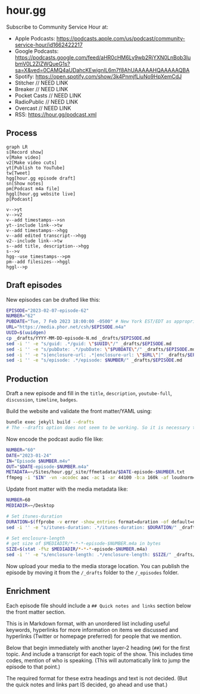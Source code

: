 # hour.gg

Subscribe to Community Service Hour at:

- Apple Podcasts: https://podcasts.apple.com/us/podcast/community-service-hour/id1662422217
- Google Podcasts: https://podcasts.google.com/feed/aHR0cHM6Ly9wb2RjYXN0LnBob3IubmV0L2ZlZWQueG1s?sa=X&ved=0CAMQ4aUDahcKEwignIL6m7f8AhUAAAAAHQAAAAAQBA
- Spotify: https://open.spotify.com/show/3k4PnmjfLiuNo9HpXemCdJ
- Stitcher // NEED LINK
- Breaker // NEED LINK
- Pocket Casts // NEED LINK
- RadioPublic // NEED LINK
- Overcast // NEED LINK
- RSS: https://hour.gg/podcast.xml

## Process

```mermaid
graph LR
s[Record show]
v[Make video]
v2[Make video cuts]
yt[Publish to YouTube]
tw[Tweet]
hgg[hour.gg episode draft]
sn[Show notes]
pm[Podcast m4a file]
hggl[hour.gg website live]
p[Podcast]

v-->yt
v-->v2
v--add timestamps-->sn
yt--include link-->tw
v--add timestamps-->hgg
v--add edited transcript-->hgg
v2--include link-->tw
s--add title, description-->hgg
s-->v
hgg--use timestamps-->pm
pm--add filesizes-->hggl
hggl-->p
```



## Draft episodes

New episodes can be drafted like this:

```sh
EPISODE="2023-02-07-episode-62"
NUMBER="62"
PUBDATE="Tue, 7 Feb 2023 18:00:00 -0500" # New York EST/EDT as appropriate
URL="https://media.phor.net/csh/$EPISODE.m4a"
UUID=$(uuidgen)
cp _drafts/YYYY-MM-DD-episode-N.md _drafts/$EPISODE.md
sed -i '' -e "s/guid: .*/guid: \"$UUID\"/" _drafts/$EPISODE.md
sed -i '' -e "s/pubDate: .*/pubDate: \"$PUBDATE\"/" _drafts/$EPISODE.md
sed -i '' -e "s|enclosure-url: .*|enclosure-url: \"$URL\"|" _drafts/$EPISODE.md
sed -i '' -e "s/episode: .*/episode: $NUMBER/" _drafts/$EPISODE.md
```

## Production

Draft a new episode and fill in the `title`, `description`, `youtube-full`, `discussion`, `timeline`, `badges`.

Build the website and validate the front matter/YAML using:

```sh
bundle exec jekyll build --drafts
# The --drafts option does not seem to be working. So it is necessary to temporarily move the files in /_drafts to /_episodes before building.
```

Now encode the podcast audio file like:

```sh
NUMBER="60"
DATE="2023-01-24"
IN="Episode $NUMBER.m4v"
OUT="$DATE-episode-$NUMBER.m4a"
METADATA=~/Sites/hour.gg/_site/ffmetadata/$DATE-episode-$NUMBER.txt
ffmpeg -i "$IN" -vn -acodec aac -ac 1 -ar 44100 -b:a 160k -af loudnorm=I=-16:TP=-1:LRA=11:print_format=json -f matroska - | ffmpeg -i - -i "$METADATA" -map_metadata 1 -codec copy "$OUT"
```

Update front matter with the media metadata like:

```sh
NUMBER=60
MEDIADIR=~/Desktop

# Set itunes-duration
DURATION=$(ffprobe -v error -show_entries format=duration -of default=noprint_wrappers=1:nokey=1 $MEDIADIR/*-*-*-episode-$NUMBER.m4a | cut -d. -f1)
sed -i '' -e "s/itunes-duration: .*/itunes-duration: $DURATION/" _drafts/*-*-*-episode-$NUMBER.md

# Set enclosure-length
# get size of $MEDIADIR/*-*-*-episode-$NUMBER.m4a in bytes
SIZE=$(stat -f%z $MEDIADIR/*-*-*-episode-$NUMBER.m4a)
sed -i '' -e "s/enclosure-length: .*/enclosure-length: $SIZE/" _drafts/*-*-*-episode-$NUMBER.md
```

Now upload your media to the media storage location. You can publish the episode by moving it from the `/_drafts` folder to the `/_episodes` folder.

## Enrichment

Each episode file should include a `## Quick notes and links` section below the front matter section.

This is in Markdown format, with an unordered list including useful keywords, hyperlinks for more information on items we discussed and hyperlinks (Twitter or homepage preferred) for people that we mention.

Below that begin immediately with another layer-2 heading (`##`) for the first topic. And include a transcript for each topic of the show. This includes time codes, mention of who is speaking. (This will automatically link to jump the episode to that point.)

The required format for these extra headings and text is not decided. (But the quick notes and links part IS decided, go ahead and use that.) 
